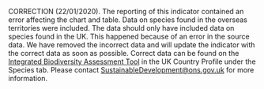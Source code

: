 ﻿---
indicator_name: global_indicators.15-5-1-title
target_name: global_targets.15-5-title
indicator_number: 15.5.1
csv_size: 0.814 kB
reporting_status: inprogress
data_keywords: IUCN, conservation, wildlife, extinction risk, species, climate change, biodiversity, environment
  
source_active_1: false
source_active_2: false
source_active_3: false
source_active_4: false
source_active_5: false
source_active_6: false
indicator_sort_order: 15-05-01
other_info: This indicator has been identified in collaboration with topic experts.
---
CORRECTION (22/01/2020). The reporting of this indicator contained an error affecting the chart and table. Data on species found in the overseas territories were included. The data should only have included data on species found in the UK. This happened because of an error in the source data. We have removed the incorrect data and will update the indicator with the correct data as soon as possible. Correct data can be found on the [Integrated Biodiversity Assessment Tool](https://www.ibat-alliance.org/country_profiles/GBR) in the UK Country Profile under the Species tab.  Please contact SustainableDevelopment@ons.gov.uk for more information. 
